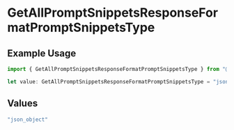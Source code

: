 # GetAllPromptSnippetsResponseFormatPromptSnippetsType

## Example Usage

```typescript
import { GetAllPromptSnippetsResponseFormatPromptSnippetsType } from "@orq-ai/node/models/operations";

let value: GetAllPromptSnippetsResponseFormatPromptSnippetsType = "json_object";
```

## Values

```typescript
"json_object"
```